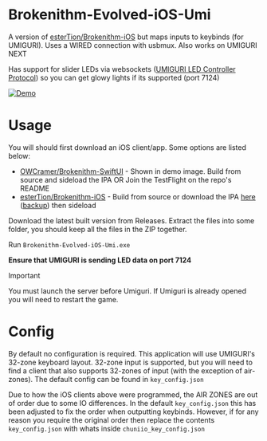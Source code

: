 # Brokenithm-Evolved-iOS-Umi

A version of [esterTion/Brokenithm-iOS](https://github.com/esterTion/Brokenithm-iOS) but maps inputs to keybinds (for UMIGURI). Uses a WIRED connection with usbmux. Also works on UMIGURI NEXT

Has support for slider LEDs via websockets ([UMIGURI LED Controller Protocol](https://gist.github.com/inonote/00251fed881a82c9df1e505eef1722bc)) so you can get glowy lights if its supported (port 7124)

[![Demo](https://files.catbox.moe/w3564o.png)](https://files.catbox.moe/oz9kos.mp4)

# Usage
You will should first download an iOS client/app. Some options are listed below:
- [OWCramer/Brokenithm-SwiftUI](https://github.com/OWCramer/Brokenithm-SwiftUI) - Shown in demo image. Build from source and sideload the IPA OR Join the TestFlight on the repo's README
- [esterTion/Brokenithm-iOS](https://github.com/esterTion/Brokenithm-iOS) - Build from source or download the IPA [here](https://redive.estertion.win/ipas/Brokenithm-iOS-build-10.ipa) ([backup](https://files.catbox.moe/3zhhn2.ipa)) then sideload

Download the latest built version from Releases. Extract the files into some folder, you should keep all the files in the ZIP together.

Run `Brokenithm-Evolved-iOS-Umi.exe`

**Ensure that UMIGURI is sending LED data on port 7124**

> [!IMPORTANT]  
> You must launch the server before Umiguri. If Umiguri is already opened you will need to restart the game. 

# Config
By default no configuration is required. This application will use UMIGURI's 32-zone keyboard layout. 32-zone input is supported, but you will need to find a client that also supports 32-zones of input (with the exception of air-zones). The default config can be found in `key_config.json`

Due to how the iOS clients above were programmed, the AIR ZONES are out of order due to some IO differences. In the default `key_config.json` this has been adjusted to fix the order when outputting keybinds. However, if for any reason you require the original order then replace the contents `key_config.json` with whats inside `chuniio_key_config.json`
